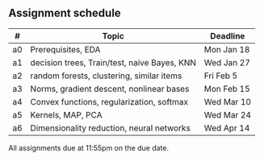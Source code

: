 ## Assignment schedule

| #    | Topic | Deadline |
|------|-------|--------|
|  a0  | Prerequisites, EDA       |  Mon Jan 18     |
|  a1  | decision trees, Train/test, naive Bayes, KNN        |   Wed Jan 27      |
|  a2  | random forests, clustering, similar items       |   Fri Feb 5     |
|  a3  | Norms, gradient descent, nonlinear bases       |  Mon Feb 15       |
|  a4  | Convex functions, regularization, softmax       |  Wed Mar 10       |
|  a5  | Kernels, MAP, PCA        |    Wed Mar 24     |
|  a6  | Dimensionality reduction, neural networks       |  Wed Apr 14      |

All assignments due at 11:55pm on the due date.
